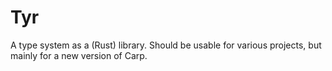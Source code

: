 # Tyr

A type system as a (Rust) library.
Should be usable for various projects, but mainly for a new version of
Carp.
